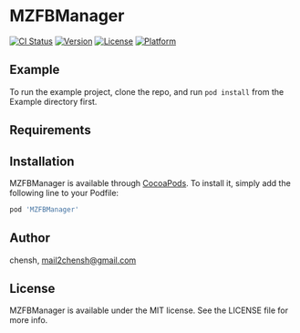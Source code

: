 # MZFBManager

[![CI Status](https://img.shields.io/travis/chensh/MZFBManager.svg?style=flat)](https://travis-ci.org/chensh/MZFBManager)
[![Version](https://img.shields.io/cocoapods/v/MZFBManager.svg?style=flat)](https://cocoapods.org/pods/MZFBManager)
[![License](https://img.shields.io/cocoapods/l/MZFBManager.svg?style=flat)](https://cocoapods.org/pods/MZFBManager)
[![Platform](https://img.shields.io/cocoapods/p/MZFBManager.svg?style=flat)](https://cocoapods.org/pods/MZFBManager)

## Example

To run the example project, clone the repo, and run `pod install` from the Example directory first.

## Requirements

## Installation

MZFBManager is available through [CocoaPods](https://cocoapods.org). To install
it, simply add the following line to your Podfile:

```ruby
pod 'MZFBManager'
```

## Author

chensh, mail2chensh@gmail.com

## License

MZFBManager is available under the MIT license. See the LICENSE file for more info.

